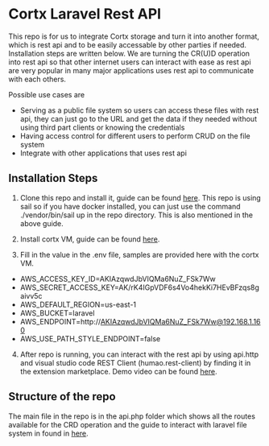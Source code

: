 # Cortx Laravel Rest API

This repo is for us to integrate Cortx storage and turn it into another format, which is rest api and to be easily accessable by other parties if needed. Installation steps are written below. We are turning the CR(U)D operation into rest api so that other internet users can interact with ease as rest api are very popular in many major applications uses rest api to communicate with each others.

Possible use cases are
- Serving as a public file system so users can access these files with rest api, they can just go to the URL and get the data if they needed without using third part clients or knowing the credentials
- Having access control for different users to perform CRUD on the file system
- Integrate with other applications that uses rest api

## Installation Steps

1. Clone this repo and install it, guide can be found [here](https://laravel.com/docs/8.x/installation). This repo is using sail so if you have docker installed, you can just use the command ./vendor/bin/sail up in the repo directory. This is also mentioned in the above guide.

2. Install cortx VM, guide can be found [here](https://github.com/Seagate/cortx/blob/main/doc/ova/1.0.4/CORTX_on_Open_Virtual_Appliance.rst).

3. Fill in the value in the .env file, samples are provided here with the cortx VM.

- AWS_ACCESS_KEY_ID=AKIAzqwdJbVIQMa6NuZ_FSk7Ww
- AWS_SECRET_ACCESS_KEY=AK/rK4IGpVDF6s4Vo4hekKi7HEvBFzqs8gaivv5c
- AWS_DEFAULT_REGION=us-east-1
- AWS_BUCKET=laravel
- AWS_ENDPOINT=http://AKIAzqwdJbVIQMa6NuZ_FSk7Ww@192.168.1.160
- AWS_USE_PATH_STYLE_ENDPOINT=false

4. After repo is running, you can interact with the rest api by using api.http and visual studio code REST Client (humao.rest-client) by finding it in the extension marketplace. Demo video can be found [here]().

## Structure of the repo

The main file in the repo is in the api.php folder which shows all the routes available for the CRD operation and the guide to interact with laravel file system in found in [here](https://laravel.com/docs/8.x/filesystem).